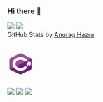 ### Hi there 👋

<!--
**RafaelOkabe246/RafaelOkabe246** is a ✨ _special_ ✨ repository because its `README.md` (this file) appears on your GitHub profile.

Here are some ideas to get you started:

- 🔭 I’m currently working on ...
- 🌱 I’m currently learning ...
- 👯 I’m looking to collaborate on ...
- 🤔 I’m looking for help with ...
- 💬 Ask me about ...
- 📫 How to reach me: ...
- 😄 Pronouns: ...
- ⚡ Fun fact: ...
-->
<div>
  <img height="190em" src="https://github-readme-stats.vercel.app/api?username=RafaelOkabe246&show_icons=true&theme=jolly">
  <img height="190em" src="https://github-readme-stats.vercel.app/api/top-langs/?username=RafaelOkabe246&layout=compact&theme=jolly">
  <br>
  GitHub Stats by <a href="https://github.com/anuraghazra">Anurag Hazra</a>.
</div>


<br>

<div style="display: inline_block"><br>
  <img align="center" alt="Rafa-Csharp" height="50" width="60" src="https://raw.githubusercontent.com/devicons/devicon/master/icons/csharp/csharp-original.svg">
</div>

##
<div> 
  <a href="https://instagram.com/rafael__okabe" target="_blank"><img src="https://img.shields.io/badge/-Instagram-%23E4405F?style=for-the-badge&logo=instagram&logoColor=white" target="_blank"></a>
  <a href = "rafaelokabe@gmail.com"><img src="https://img.shields.io/badge/-Gmail-%23333?style=for-the-badge&logo=gmail&logoColor=white" target="_blank"></a>
  <a href="https://www.linkedin.com/in/rafael-okabe-6320231b5/" target="_blank"><img src="https://img.shields.io/badge/-LinkedIn-%230077B5?style=for-the-badge&logo=linkedin&logoColor=white" target="_blank"></a> 
  
</div>
